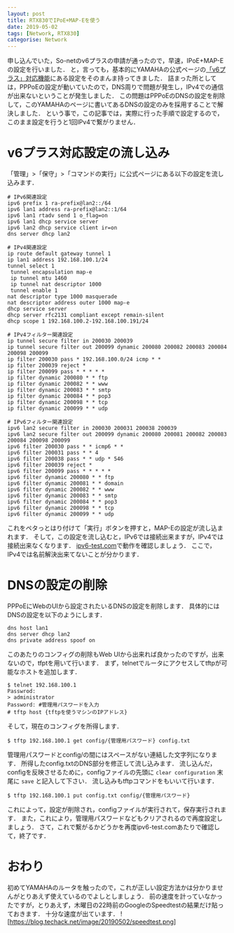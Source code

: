 ```yaml
---
layout: post
title: RTX830でIPoE+MAP-Eを使う
date: 2019-05-02
tags: [Network, RTX830]
categorise: Network
---
```


申し込んでいた，So-netのv6プラスの申請が通ったので，早速，IPoE+MAP-Eの設定を行いました．
と，言っても，基本的にYAMAHAの公式ページの[「v6プラス」対応機能](http://www.rtpro.yamaha.co.jp/RT/docs/v6plus/)にある設定をそのまんま持ってきました．
詰まった所としては，PPPoEの設定が動いていたので，DNS周りで問題が発生し，IPv4での通信が出来ないということが発生しました．
この問題はPPPoEのDNSの設定を削除して，このYAMAHAのページに書いてあるDNSの設定のみを採用することで解決しました．
という事で，この記事では，実際に行った手順で設定するので，このまま設定を行うと1回IPv4で繋がりません．

# v6プラス対応設定の流し込み
「管理」>「保守」>「コマンドの実行」に公式ページにある以下の設定を流し込みます．
```text
# IPv6関連設定
ipv6 prefix 1 ra-prefix@lan2::/64
ipv6 lan1 address ra-prefix@lan2::1/64
ipv6 lan1 rtadv send 1 o_flag=on
ipv6 lan1 dhcp service server
ipv6 lan2 dhcp service client ir=on
dns server dhcp lan2

# IPv4関連設定
ip route default gateway tunnel 1
ip lan1 address 192.168.100.1/24
tunnel select 1
 tunnel encapsulation map-e
 ip tunnel mtu 1460
 ip tunnel nat descriptor 1000
 tunnel enable 1
nat descriptor type 1000 masquerade
nat descriptor address outer 1000 map-e
dhcp service server
dhcp server rfc2131 compliant except remain-silent
dhcp scope 1 192.168.100.2-192.168.100.191/24

# IPv4フィルター関連設定
ip tunnel secure filter in 200030 200039
ip tunnel secure filter out 200099 dynamic 200080 200082 200083 200084 200098 200099
ip filter 200030 pass * 192.168.100.0/24 icmp * *
ip filter 200039 reject *
ip filter 200099 pass * * * * *
ip filter dynamic 200080 * * ftp
ip filter dynamic 200082 * * www
ip filter dynamic 200083 * * smtp
ip filter dynamic 200084 * * pop3
ip filter dynamic 200098 * * tcp
ip filter dynamic 200099 * * udp

# IPv6フィルター関連設定
ipv6 lan2 secure filter in 200030 200031 200038 200039
ipv6 lan2 secure filter out 200099 dynamic 200080 200081 200082 200083 200084 200098 200099
ipv6 filter 200030 pass * * icmp6 * *
ipv6 filter 200031 pass * * 4
ipv6 filter 200038 pass * * udp * 546
ipv6 filter 200039 reject *
ipv6 filter 200099 pass * * * * *
ipv6 filter dynamic 200080 * * ftp
ipv6 filter dynamic 200081 * * domain
ipv6 filter dynamic 200082 * * www
ipv6 filter dynamic 200083 * * smtp
ipv6 filter dynamic 200084 * * pop3
ipv6 filter dynamic 200098 * * tcp
ipv6 filter dynamic 200099 * * udp
```
これをペタっとはり付けて「実行」ボタンを押すと，MAP-Eの設定が流し込まれます．
そして，この設定を流し込むと，IPv6では接続出来ますが，IPv4では接続出来なくなります．
[ipv6-test.com](http://ipv6-test.com)で動作を確認しましょう．
ここで，IPv4では名前解決出来てないことが分かります．

# DNSの設定の削除
PPPoEにWebのUIから設定されたいるDNSの設定を削除します．
具体的にはDNSの設定を以下のようにします．
```text
dns host lan1
dns server dhcp lan2
dns private address spoof on
```
このあたりのコンフィグの削除もWeb UIから出来れば良かったのですが，出来ないので，tfptを用いて行います．
まず，telnetでルータにアクセスしてtftpが可能なホストを追加します．
```shell
$ telnet 192.168.100.1
Passwrod:
> administrator
Password: #管理用パスワードを入力
# tftp host {tftpを使うマシンのIPアドレス}
```
そして，現在のコンフィグを所得します．
```shell
$ tftp 192.168.100.1 get config/{管理用パスワード} config.txt
```
管理用パスワードとconfig/の間にはスペースがない連結した文字列になります．
所得したconfig.txtのDNS部分を修正して流し込みます．
流し込んだ，configを反映させるために，configファイルの先頭に `clear configuration` 末尾に `save` と記入して下さい．
流し込みもtftpコマンドをもいいて行います．
```shell
$ tftp 192.168.100.1 put config.txt config/{管理用パスワード}
```
これによって，設定が削除され，configファイルが実行されて，保存実行されます．
また，これにより，管理用パスワードなどもクリアされるので再度設定しましょう．
さて，これで繋がるかどうかを再度ipv6-test.comあたりで確認して，終了です．

# おわり
初めてYAMAHAのルータを触ったので，これが正しい設定方法かは分かりませんがとりあえず使えているのでよしとしましょう．
前の速度を計っていなかったですが，とりあえず，木曜日の22時前のGoogleのSpeedtestの結果だけ貼っておきます．
十分な速度が出ています．
![https://blog.techack.net/image/20190502/speedtest.png]
